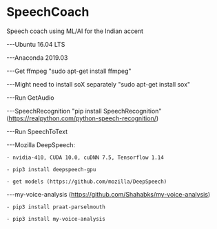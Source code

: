 # SpeechCoach
Speech coach using ML/AI for the Indian accent

---Ubuntu 16.04 LTS

---Anaconda 2019.03

---Get ffmpeg "sudo apt-get install ffmpeg"

---Might need to install soX separately "sudo apt-get install sox"

---Run GetAudio 

---SpeechRecognition "pip install SpeechRecognition" (https://realpython.com/python-speech-recognition/)

---Run SpeechToText

---Mozilla DeepSpeech:

	- nvidia-410, CUDA 10.0, cuDNN 7.5, Tensorflow 1.14
	
	- pip3 install deepspeech-gpu
	
	- get models (https://github.com/mozilla/DeepSpeech)
	
---my-voice-analysis (https://github.com/Shahabks/my-voice-analysis)

	- pip3 install praat-parselmouth
	
	- pip3 install my-voice-analysis
	
